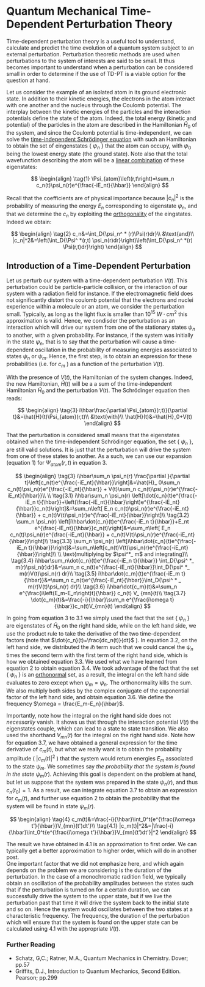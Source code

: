 # Quantum Mechanical Time-Dependent Perturbation Theory

Time-dependent perturbation theory is a useful tool to understand, calculate and predict the time evolution of a quantum system
subject to an external perturbation. Perturbation theoretic methods are used when perturbations to the system of interests are said to be small.
It thus becomes important to understand when a perturbation can be considered small in order to determine if the use of TD-PT is a viable option 
for the question at hand.  

Let us consider the example of an isolated atom in its ground electronic state. In addition to their kinetic energies, the electrons in the atom
interact with one another and the nucleus through the Coulomb potential. The interplay between the kinetic energies of the particles and the interaction
potentials define the state of the atom. Indeed, the total energy (kinetic and potential) of the particles in the atom are described in 
the Hamiltonian $\hat{H}_0$ of the system, and since the Coulomb potential is time-independent, we can solve the [time-independent Schrödinger equation](SchrodingerEQ.md)
with such an Hamiltonian to obtain the set of eingenstates \{ $\psi_n$ \} that the atom
can occupy, with $\psi_0$ being the lowest energy state (the ground state). Note also that the total wavefunction describing the atom will be a
[linear combination](SchrodingerEQ.md) of these eigenstates: 

$$
\begin{align}
\tag{1}
\Psi_{atom}\left(r,t\right)=\sum_n c_n(t)\psi_n(r)e^{\frac{-iE_nt}{\hbar}}
\end{align}
$$

Recall that the coefficients are of physical importance
because $|c_n|^2$ is the probability of measuring the energy $E_n$ corresponding to eigenstate $\psi_n$, and that we determine the $c_n$ by 
exploiting the [orthogonality](SchrodingerEQ.md) of the eingstates. Indeed we obtain:

$$
\begin{align}
\tag{2}
c_n&=\int_D{\psi_n^ * (r)\Psi(r)dr}\\
&\text{and}\\
|c_n|^2&=\left(\int_D{\Psi^ *(r,t) \psi_n(r)dr}\right)\left(\int_D{\psi_n^ *(r) \Psi(r,t)dr}\right)
\end{align}
$$

## Introduction of a Time-Dependent Perturbation
Let us perturb our system with a time-dependent perturbation $V(t)$. This perturbation could be particle-particle collision, or the interaction of our system with a radiation field for instance. If the electromagnetic field does not significantly distort the coulomb potential that the electrons and nuclei experience within a molecule or an atom, we consider the perturbation small. Typically, as long as the light flux is smaller than $10^{15}~ W\cdot cm^2$ this approximation is valid. Hence, we condisder the perturbation as an interaction
which will drive our system from one of the stationary states $\psi_n$ to another, with a given probability. For instance, if the system was initially in the state $\psi_n$, that is to say that the perturbation will cause a time-dependent oscillation in the probability of measuring energies associated to states $\psi_n$ or $\psi_m$. Hence, the first step, is to obtain an expression for these probabilities (i.e. for $c_m$ ) as a function of the perturbation $V(t)$.  

With the presence of $V(t)$, the Hamiltonian of the system changes. Indeed, the new Hamiltonian, $\hat{H}(t)$ will be a a sum of the time-independent Hamiltonian $\hat{H}_0$ and the 
perturbation $V(t)$. The Schrödinger equation then reads:

$$
\begin{align}
\tag{3}
i\hbar\frac{\partial \Psi_{atom}(r,t)}{\partial t}&=\hat{H}(t)\Psi_{atom}(r,t)\\
&\text{with}\\
\hat{H}(t)&=\hat{H}_0+V(t)
\end{align}
$$

That the perturbation is considered small means that the eigenstates obtained when the time-independent Schrödinger equation, the set  \{ $\psi_n$ \}, are still valid solutions. It is 
just that the perturbation will drive the system from one of these states to another. As a such, we can use our expansion (equation 1) for $\Psi_{atom}(r,t)$ in equation 3.

$$
\begin{align}
\tag{3}
i\hbar\sum_n \psi_n(r) \frac{\partial }{\partial t}\left[c_n(t)e^{\frac{-iE_nt}{\hbar}}\right]&=\hat{H}_ 0\sum_n c_n(t)\psi_n(r)e^{\frac{-iE_nt}{\hbar}} + V(t)\sum_n c_n(t)\psi_n(r)e^{\frac{-iE_nt}{\hbar}}\\
\\
\tag{3.1}
i\hbar\sum_n \psi_n(r) \left[\dot{c_n}(t)e^{\frac{-iE_n t}{\hbar}}+\left(\frac{-iE_nt}{\hbar}\right)e^{\frac{-iE_nt}{\hbar}}c_n(t)\right]&=\sum_n\left[ E_n c_n(t)\psi_n(r)e^{\frac{-iE_nt}{\hbar}} + c_n(t)V(t)\psi_n(r)e^{\frac{-iE_nt}{\hbar}}\right]\\
\tag{3.2}
\sum_n \psi_n(r) \left[i\hbar\dot{c_n}(t)e^{\frac{-iE_n t}{\hbar}}+E_nt e^{\frac{-iE_nt}{\hbar}}c_n(t)\right]&=\sum_n\left[ E_n c_n(t)\psi_n(r)e^{\frac{-iE_nt}{\hbar}} + c_n(t)V(t)\psi_n(r)e^{\frac{-iE_nt}{\hbar}}\right]\\
\tag{3.3}
\sum_n \psi_n(r) \left[i\hbar\dot{c_n}(t)e^{\frac{-iE_n t}{\hbar}}\right]&=\sum_n\left[c_n(t)V(t)\psi_n(r)e^{\frac{-iE_nt}{\hbar}}\right]\\
\\
\text{multiplying by $\psi^*_ m$ and integrating}\\
\tag{3.4}
i\hbar\sum_n\dot{c_n}(t)e^{\frac{-iE_n t}{\hbar}} \int_D{\psi^ *_ m(r)\psi_n(r)dr}&=\sum_n c_n(t)e^{\frac{-iE_nt}{\hbar}}\int_D{\psi^ *_ m(r)V(t)\psi_n(r) dr}\\
\tag{3.5}
i\hbar\dot{c_m}(t)e^{\frac{-iE_m t}{\hbar}}&=\sum_n c_n(t)e^{\frac{-iE_nt}{\hbar}}\int_D{\psi^ * _ m(r)V(t)\psi_n(r) dr}\\
\tag{3.6}
i\hbar\dot{c_m}(t)&=\sum_n e^{\frac{i\left(E_m-E_n\right)t}{\hbar}} c_n(t) V_ {mn}(t)\\
\tag{3.7}
\dot{c_m}(t)&=\frac{-i}{\hbar}\sum_n e^{\frac{i\omega t}{\hbar}}c_n(t)V_{mn}(t)
\end{align}
$$

In going from equation 3 to 3.1 we simply used the fact that the set  \{ $\psi_n$ \} are eigenstates of $\hat{H}_ 0$ on the right hand side, while on the left hand side, we use the product rule to take the derivative of the two time-dependent factors (note that $\dot{c_n}(t)=\frac{dc_n(t)}{dt}$ ). In equation 3.2, on the left hand side, we distributed the $i\hbar$ term such that we could cancel the $\psi_n$ times the second term with the first term of the right hand side, which is how we obtained equation 3.3. We used what we have learned from equation 2 to obtain equation 3.4. We took advantage of the fact that the set  \{ $\psi_n$ \} is an [orthonormal](SchrodingerEQ.md) set, as a result, the integral on the left hand side evaluates to zero
except when $\psi_m=\psi_n$. The orthonormality kills the sum. We also multiply both sides by the complex conjugate of the exponential factor of the left hand side, and obtain equation 3.6. We define the frequency $\omega = \frac{E_m-E_n}{\hbar}$.  

Importantly, note how the integral on the right hand side does not *necessarily* vanish. It shows us that through the interaction potential $V(t)$ the eigenstates couple, which can lead to a state to state transition. We also used the shorthand $V_{mn}(t)$ for the integral on the right hand side. 
Note how for equation 3.7, we have obtained a general expression for the time derivative of $c_m(t)$, but what we really want is to obtain the probability amplitude ( $|c_m(t)|^2$ ) that the system would return energies $E_m$ associated to the state $\psi_m$. We sometimes say *the probability that the system is found in the state* $\psi_m(r)$. 
Achieving this goal is dependent on the problem at hand, but let us suppose that the system was prepared in the state $\psi_n(r)$, and thus $c_n(t_0)=1$. As a result, we can integrate
equation 3.7 to obtain an expression for $c_m(t)$, and further use equation 2 to obtain the probability that the system will be found in state $\psi_m(r)$.

$$
\begin{align}
\tag{4}
c_m(t)&=\frac{-i}{\hbar}\int_0^t{e^{\frac{i\omega t'}{\hbar}}V_{mn}(t')dt'}\\
\tag{4.1}
|c_m(t)|^2&=|\frac{-i}{\hbar}\int_0^t{e^{\frac{i\omega t'}{\hbar}}V_{mn}(t')dt'}|^2
\end{align}
$$

The result we have obtained in 4.1 is an approximation to first order. We can typically get a better approximation to higher order, which will do in another post.  
One important factor that we did not emphasize here, and which again depends on the problem we are considering is the duration of the perturbation. In the case of a monochromatic radition field, we typically obtain an oscillation of the probability amplitudes between the states such that if the perturbation is turned on for a certain duration, we can successfully drive the system to the upper state, but if we live the perturbation past that time it will drive the system back to the initial state and so on. Hence the system would oscillates between the two states at a characteristic frequency. The frequency, the duration of the perturbation which will ensure that the system is found on the upper state can be calculated using 4.1 with the appropriate $V(t)$.

### Further Reading 
- Schatz, G,C.; Ratner, M.A., Quantum Mechanics in Chemistry. Dover; pp.57
- Griffits, D.J., Introduction to Quantum Mechanics, Second Edition. Pearson; pp.299
